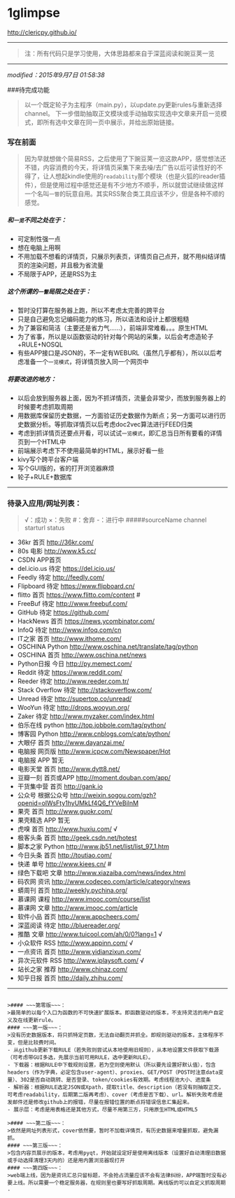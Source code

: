 # 1glimpse
http://clericpy.github.io/

---


>注：所有代码只是学习使用，大体思路都来自于深蓝阅读和豌豆荚一览

---

*modified：2015年9月7日 01:58:38*

###待完成功能
>以一个既定轮子为主程序（main.py），以update.py更新rules与重新选择channel。
下一步借助抽取正文模块或手动抽取实现选中文章来开启一览模式，即所有选中文章在同一页中展示，并给出原始链接。


### 写在前面
>因为早就想做个简易RSS，之后使用了下豌豆荚一览这款APP，感觉想法还不错，内容消费的今天，将详情页采集下来去噪/去广告以后可读性好的不得了，让人想起kindle使用的`readability`那个模块（也是火狐的ireader插件），但是使用过程中感觉还是有不少地方不顺手，所以就尝试继续做这样一个名叫`一瞥`的玩意自用。其实RSS聚合类工具应该不少，但是各种不顺的感觉。

##### 和`一览`不同之处在于：
* 可定制性强一点
* 想在电脑上用啊
* 不用加载不想看的详情页，只展示列表页，详情页自己点开，就不用纠结详情页的渲染问题，并且极为省流量
* 不局限于APP，还是RSS为主

##### 这个所谓的`一瞥`局限之处在于：
* 暂时没打算在服务器上跑，所以不考虑太完善的跨平台
* 只是自己避免忘记编码能力的练习，所以语法和设计上都很粗糙
* 为了兼容和简洁（主要还是省力气……），前端非常难看。。。原生HTML
* 为了省事，所以是以函数驱动的针对每个网站的采集，以后会考虑造轮子+RULE+NOSQL
* 有些APP接口是JSON的，不一定有WEBURL（虽然几乎都有），所以以后考虑准备一个`一览模式`，将详情页放入同一个网页中

##### 将要改进的地方：
* 以后会放到服务器上面，因为不抓详情页，流量会非常少，而放到服务器上的时候要考虑抓取周期
* 用数据库保留历史数据，一方面验证历史数据作为断点；另一方面可以进行历史数据分析。等抓取详情页以后考虑doc2vec算法进行FEED归类
* 考虑到抓详情页还要点开看，可以试试`一览模式`，即汇总当日所有要看的详情页到一个HTML中
* 前端展示考虑下不使用最简单的HTML，展示好看一些
* kivy写个跨平台客户端
* 写个GUI版的，省的打开浏览器麻烦
* 轮子+RULE+数据库

------

### 待录入应用/网址列表：
> √：成功 ×：失败 #：舍弃 -：进行中
#####sourceName  channel starturl    status
- 36kr    首页  http://36kr.com/    
- 80s 电影  http://www.k5.cc/   
- CSDN    APP首页       
- del.icio.us 待定  https://del.icio.us/    
- Feedly  待定  http://feedly.com/  
- Flipboard   待定  https://www.flipboard.cn/   
- flitto  首页  https://www.flitto.com/content  #
- FreeBuf 待定  http://www.freebuf.com/ 
- GitHub  待定  https://github.com/ 
- HackNews    首页  https://news.ycombinator.com/   
- InfoQ   待定  http://www.infoq.com/cn 
- IT之家    首页  http://www.ithome.com/  
- OSCHINA Python  http://www.oschina.net/translate/tag/python     
- OSCHINA 首页  http://www.oschina.net/news     
- Python日报    今日  http://py.memect.com/   
- Reddit  待定  https://www.reddit.com/ 
- Reeder  待定  http://www.reeder.com.tr/   
- Stack Overflow  待定  http://stackoverflow.com/   
- Unread  待定  http://supertop.co/unread/  
- WooYun  待定  http://drops.wooyun.org/    
- Zaker   待定  http://www.myzaker.com/index.html   
- 伯乐在线    python  http://top.jobbole.com/tag/python/  
- 博客园 Python  http://www.cnblogs.com/cate/python/     
- 大眼仔 首页  http://www.dayanzai.me/     
- 电脑报 网页版 http://www.icpcw.com/Newspaper/Hot  
- 电脑报 APP 暂无  
- 电影天堂    首页  http://www.dytt8.net/   
- 豆瓣一刻    首页或APP  http://moment.douban.com/app/   
- 干货集中营   首页  http://gank.io  
- 公众号 根据公众号   http://weixin.sogou.com/gzh?openid=oIWsFty1hyUMkLf4Q6_fYVeBilnM 
- 果壳  首页  http://www.guokr.com/   
- 果壳精选    APP 暂无  
- 虎嗅  首页  http://www.huxiu.com/   √
- 极客头条    首页  http://geek.csdn.net/hotest 
- 脚本之家    Python  http://www.jb51.net/list/list_97_1.htm  
- 今日头条    首页  http://toutiao.com/     
- 快递  单号  http://www.kiees.cn/    #
- 绿色下载吧   文章  http://www.xiazaiba.com/news/index.html 
- 码农网 资讯  http://www.codeceo.com/article/category/news    
- 蟒周刊 首页  http://weekly.pychina.org/      
- 慕课网 课程  http://www.imooc.com/course/list    
- 慕课网 文章  http://www.imooc.com/article    
- 软件小品    首页  http://www.appcheers.com/   
- 深蓝阅读    待定  http://bluereader.org/  
- 推酷  文章  http://www.tuicool.com/ah/0/0?lang=1    √
- 小众软件    RSS http://www.appinn.com/  √
- 一点资讯    首页  http://www.yidianzixun.com/     
- 异次元软件   RSS http://www.iplaysoft.com/   √
- 站长之家    推荐  http://www.chinaz.com/  
- 知乎日报    首页  http://daily.zhihu.com/     

   


-----------

~~~过期笔记（已删除）~~~：

>#### ~~~第零版~~~：
>最简单的以每个入口为函数的不可快速扩展版本。即函数驱动的版本，不支持灵活的用户自定义及在线更新rule。
#### ~~~第一版~~~：
>没有历史数据版本，将只抓特定页数，无法自动翻页并抓全。即规则驱动的版本，主体程序不变，但是比较费时间。
- 从github更新下载RULE（若失败则尝试从本地使用旧规则），从本地设置文件获取下载源（可考虑带GUI多选，先展示当前可用RULE，选中更新RULE）。
- 下载器：根据RULE中下载规则设置，若为空则使用默认（所以要先设置好默认值），包含headers（作为字典，必定包含user-agent）、proxies、GET/POST（POST时注意data变量）、302是否自动跳转、是否登录、token/cookies有效期。考虑线程池大小、进度条
- 解析器：根据RULE选定JSON或Xpath，提取title、description（若没有则抽取正文，可考虑readability，后期第二版再考虑）、cover（考虑是否下载）、url。解析失败考虑是发邮件还是修改github上的报错，尽量在报错位置的断点将错误信息汇集起来。
- 展示层：考虑是用表格还是其他方式，尽量不用第三方，只用原生HTML或HTML5

>#### ~~~第二版~~~：
>依然是网址列表形式，cover依然要，暂时不加载详情页，有历史数据来增量抓取，避免漏抓。
#### ~~~第三版~~~：
>包含内容页展示的版本，考虑用pyqt，开始就设定好是使用离线版本（设置好自动清理旧数据或手动选择清理3天内的）还是用内置浏览器现打开
#### ~~~第四版~~~：
>web端上线，因为是资讯汇总只留标题，不会抢占流量应该不会有法律纠纷，APP端暂时没有必要上线。所以需要一个稳定服务器，在规则里也要写好抓取周期。离线版的可以自定义抓取周期
.